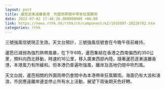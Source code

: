 ```yaml
---
layout: post
title: 暹芭逐漸遠離香港　外圍雨帶間中帶來狂風驟雨
date: 2022-07-02 17:46:26.000000000 +08:00
link: https://news.rthk.hk/rthk/ch/component/k2/1655897-20220702.htm
categories: rthk
---
```


三號強風信號現正生效。天文台預計，三號強風信號會在今晚午夜前維持。

暹芭已減弱為強烈熱帶風暴，在下午6時，暹芭集結在香港之西南偏西約350公里，預料向西北移動，時速約16公里，移入廣東西部內陸。隨著暹芭逐漸遠離香港，本港風力有所緩和。但本港仍普遍吹強風，離岸及高地仍間中吹烈風。

天文台說，暹芭相關的外圍雨帶仍會間中為本港帶來狂風驟雨。海面仍有大浪和湧浪，市民應遠離岸邊並停止所有水上活動，展望下周後期天色好轉。
